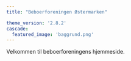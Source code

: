 ```yaml
---
title: "Beboerforeningen Østermarken"

theme_version: '2.8.2'
cascade:
  featured_image: 'baggrund.png'
---
```


Velkommen til beboerforeningens hjemmeside.

